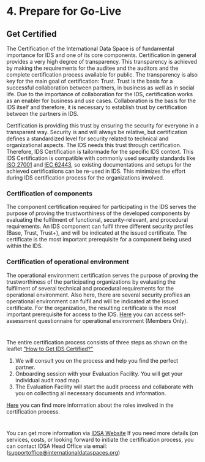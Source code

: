 # 4. Prepare for Go-Live
 
## Get Certified

The Certification of the International Data Space is of fundamental importance for IDS and one of its core components. Certification in general provides a very high degree of transparency. This transparency is achieved by making the requirements for the auditee and the auditors and the complete certification process available for public. The transparency is also key for the main goal of certification: Trust. Trust is the basis for a successful collaboration between partners, in business as well as in social life. Due to the importance of collaboration for the IDS, certification works as an enabler for business and use cases. Collaboration is the basis for the IDS itself and therefore, it is necessary to establish trust by certification between the partners in IDS.

Certification is providing this trust by ensuring the security for everyone in a transparent way. Security is and will always be relative, but certification defines a standardized level for security related to technical and organizational aspects. The IDS needs this trust through certification. Therefore, IDS Certification is tailormade for
the specific IDS context. This IDS Certification is compatible with commonly used security standards like [ISO 27001](https://en.wikipedia.org/wiki/ISO/IEC_27001) and [IEC 62443](https://en.wikipedia.org/wiki/IEC_62443), so existing documentations and setups for the achieved certifications can be re-used in IDS. This minimizes the effort during IDS certification process for the organizations involved.

### Certification of components
The component certification required for participating in the IDS serves the purpose of proving the trustworthiness of the developed components by evaluating the fulfilment of functional, security-relevant, and procedural requirements. An IDS component can fulfil three different security profiles (Base, Trust, Trust+), and will be indicated at the issued certificate. The certificate is the most important prerequisite for a component being used within the IDS.

### Certification of operational environment
The operational environment certification serves the purpose of proving the trustworthiness of the participating organizations by evaluating the fulfilment of several technical and procedural requirements for the operational environment. Also here, there are several security profiles an operational environment can fulfil and will be indicated at the issued certificate. For the organization, the resulting certificate is the most important prerequisite for access to the IDS. [Here](https://industrialdataspace.jiveon.com/docs/DOC-4292) you can access self-assessment questionnaire for operational environment (Members Only).

#
The entire certification process consists of three steps as shown on the leaflet ["How to Get IDS Certified?"](https://internationaldataspaces.org/wp-content/uploads/dlm_uploads/Leaflet-How-to-get-IDS_certified.pdf)

1. We will consult you on the process and help you find the perfect partner.
2. Onboarding session with your Evaluation Facility. You will get your individual audit road map.
3. The Evaluation Facility will start the audit process and collaborate with you on collecting all necessary documents and information.

[Here](Roles-in-Certification.md) you can find more information about the roles involved in the certification process. 
#

You can get more information via [IDSA Website](https://internationaldataspaces.org/use/certification/)
If you need more details (on services, costs,  or looking forward to initiate the certification process, you can contact IDSA Head Office via email: (supportoffice@internationaldataspaces.org)


